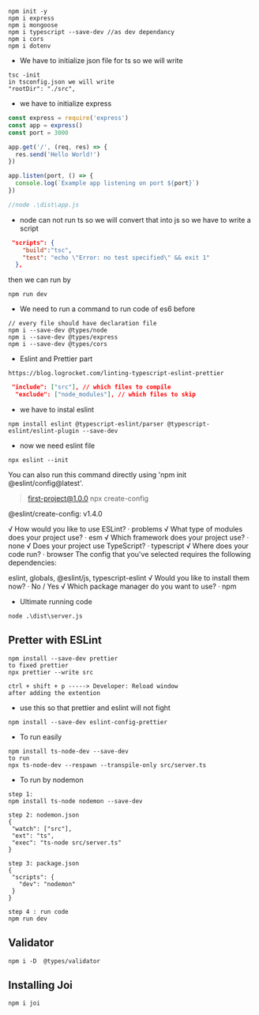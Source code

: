 ```
npm init -y
npm i express
npm i mongoose
npm i typescript --save-dev //as dev dependancy
npm i cors
npm i dotenv
```
- We have to initialize json file for ts so we will write
```
tsc -init
in tsconfig.json we will write
"rootDir": "./src",
```

- we have to initialize express
```ts
const express = require('express')
const app = express()
const port = 3000

app.get('/', (req, res) => {
  res.send('Hello World!')
})

app.listen(port, () => {
  console.log(`Example app listening on port ${port}`)
})

//node .\dist\app.js   
```

- node can not run ts so we will convert that into js
so we have to write a script

```package.json
 "scripts": {
    "build":"tsc",
    "test": "echo \"Error: no test specified\" && exit 1"
  },

```
then we can run by
```
npm run dev
```
- We need to run a command to run code of es6 before
```
// every file should have declaration file
npm i --save-dev @types/node
npm i --save-dev @types/express
npm i --save-dev @types/cors
```


- Eslint and Prettier part
```
https://blog.logrocket.com/linting-typescript-eslint-prettier
```
```tsconfig.json
 "include": ["src"], // which files to compile
  "exclude": ["node_modules"], // which files to skip
```
- we have to instal eslint
```
npm install eslint @typescript-eslint/parser @typescript-eslint/eslint-plugin --save-dev
```
- now we need eslint file
```
npx eslint --init
```
You can also run this command directly using 'npm init @eslint/config@latest'.

> first-project@1.0.0 npx
> create-config

@eslint/create-config: v1.4.0

√ How would you like to use ESLint? · problems
√ What type of modules does your project use? · esm
√ Which framework does your project use? · none
√ Does your project use TypeScript? · typescript
√ Where does your code run? · browser
The config that you've selected requires the following dependencies:

eslint, globals, @eslint/js, typescript-eslint
√ Would you like to install them now? · No / Yes
√ Which package manager do you want to use? · npm



- Ultimate running code 
```
node .\dist\server.js
```

## Pretter with ESLint

```
npm install --save-dev prettier
to fixed prettier
npx prettier --write src
```

```
ctrl + shift + p -----> Developer: Reload window
after adding the extention
```

 - use this so that prettier and eslint will not fight
 ```
 npm install --save-dev eslint-config-prettier
 ```

 - To run easily 
 ```
npm install ts-node-dev --save-dev
 to run
npx ts-node-dev --respawn --transpile-only src/server.ts

 ```

 - To run by nodemon
 ```
 step 1:
 npm install ts-node nodemon --save-dev

 step 2: nodemon.json
{
  "watch": ["src"],
  "ext": "ts",
  "exec": "ts-node src/server.ts"
}

step 3: package.json
{
  "scripts": {
    "dev": "nodemon"
  }
}

step 4 : run code 
npm run dev

```


## Validator
```
npm i -D  @types/validator  
```

## Installing Joi
```
npm i joi
```